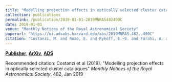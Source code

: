 ```yaml
---
title: "Modelling projection effects in optically selected cluster catalogues"
collection: publications
permalink: /publication/2019-01-01-2019MNRAS482490C
date: 2019-01-01
venue: "Monthly Notices of the Royal Astronomical Society"
paperurl: "https://ui.adsabs.harvard.edu/abs/2019MNRAS.482..490C"
citation: "Costanzi, M. and Rozo, E. and Rykoff, E.~S. and Farahi, A. and Jeltema, T. and Evrard, A.~E. and Mantz, A. and Gruen, D. and Mandelbaum, R. and DeRose, J. and McClintock, T. and Varga, T.~N. and Zhang, Y. and Weller, J. and Wechsler, R.~H. and Aguena, M.. &quot;Modelling projection effects in optically selected cluster catalogues.&quot; <i>Monthly Notices of the Royal Astronomical Society</i>, 482, Jan 2019"
---
```


[**Publisher**](http://doi.org/10.1093/mnras/sty2665), [**ArXiv**](https://arxiv.org/abs/1807.07072), [**ADS**](https://ui.adsabs.harvard.edu/abs/2019MNRAS.482..490C)

Recommended citation: Costanzi et al (2019). "Modelling projection effects in optically selected cluster catalogues" <i>Monthly Notices of the Royal Astronomical Society</i>, 482, Jan 2019
